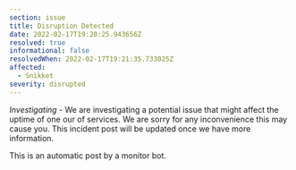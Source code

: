 ```yaml
---
section: issue
title: Disruption Detected
date: 2022-02-17T19:20:25.943656Z
resolved: true
informational: false
resolvedWhen: 2022-02-17T19:21:35.733025Z
affected:
  - Snikket
severity: disrupted
---
```

*Investigating* - We are investigating a potential issue that might affect the uptime of one our of services. We are sorry for any inconvenience this may cause you. This incident post will be updated once we have more information.

This is an automatic post by a monitor bot.
        
